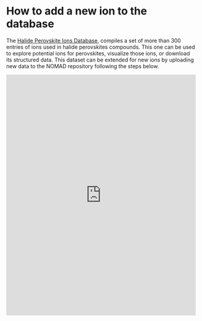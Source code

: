 # How to add a new ion to the database

The [Halide Perovskite Ions Database](https://nomad-lab.eu/prod/v1/develop/gui/search/perovskite-ions), compiles a set of more than 300 entries of ions used in halide perovskites compounds. This one can be used to explore potential ions for perovskites, visualize those ions, or download its structured data. This dataset can be extended for new ions by uploading new data to the NOMAD repository following the steps below.

<iframe src="https://scribehow.com/shared/Creating_a_New_Upload_in_NOMAD_Lab__LKKUO75ITdiG5iM8C9Muxg" width="100%" height="640" allowfullscreen frameborder="0"></iframe>


